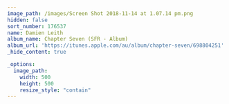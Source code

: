 ```yaml
---
image_path: /images/Screen Shot 2018-11-14 at 1.07.14 pm.png
hidden: false
sort_number: 176537
name: Damien Leith
album_name: Chapter Seven (SFR - Album)
album_url: 'https://itunes.apple.com/au/album/chapter-seven/698804251'
_hide_content: true

_options:
  image_path:
    width: 500
    height: 500
    resize_style: "contain"
---
```



